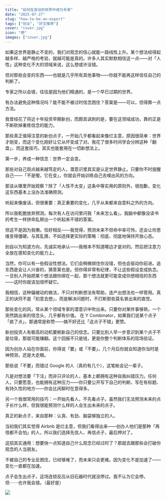 ```yaml
---
title: "如何在变动的世界中成为专家"
date: "2025-07-27"
slug: "how-to-be-an-expert"
tags: ["创业", "好文推荐"]
cover: "cover.jpg"
icon: "😎"
images: ["cover.jpg"]
---
```

如果这世界是静止不变的，我们对观念的信心就能一路线性上升。某个想法经得起越多样、越严格的考验，就越可能是真的。许多人其实默默相信这一点——对「人性」这种变化不大的领域来说，这么想或许没错。



但对那些会变的东西——也就是几乎所有其他事物——你就不能再这样信任自己的判断了。



专家之所以会错，往往是因为他们精通的，是一个早已过期的世界。



有办法避免这种情况吗？能不能不被过时信念困住？答案是——可以，但得靠一点方法。



我曾经花了将近十年投资早期新创，而颇具讽刺的是，要在这领域成功，靠的正是不断砍掉重练信念的能力。



那些真正值得注意的新创点子，一开始几乎都看起来像烂主意，原因很简单：世界才刚变，而这个变化刚好让它从坏变成了对。我花了很多时间学会分辨这种「翻盘」，而这套技巧，其实也能套用在一切新想法上。



第一步，养成一种信念：世界一定会变。



那些对自己观点越来越笃定的人，潜意识里其实是认定世界静止。只要你不时提醒自己——「不是喔，它在变」，你就会开始训练自己去嗅出风的方向。



那该从哪里开始观察？除了「人性不太变」这条中等实用的原则外，很抱歉，变化这东西基本上没办法准确预测。



听起来像废话，但很重要：真正重要的变化，几乎从来都来自意料之外的方向。



所以我乾脆放弃预测。每次有人在访问里问我「未来怎么看」，我脑中都像没读书的考生一样拼命乱掰出一个听起来不错的答案。



但这不是因为我懒。恰好相反——我觉得，预测未来不但命中率可怜，还会让你思维变得僵硬。与其乱猜，不如选择更实际的策略：彻底、彻底地保持开放心态。



别自以为知道方向，先诚实地承认——我根本不知道哪边才是对的。然后把注意力全放在感知变化的能力上。



当然，你可以有一些假设性想法。它们会稍微绑住你没错，但也会驱动你前进。追东西是会让人兴奋的，猜答案也是。但你得非常有纪律，不让这些假设变成执念。
一旦别人开始把某个想法跟你绑在一起，那个想法就更可能变成你想相信的东西——这时你就该加倍怀疑它。



我相信，这种偏被动的做法，不只对判断想法有帮助，连产出想法也一样管用。真正的诀窍不是「刻意去想」，而是解决问题时，不打断那些莫名冒出来的直觉。



那些变化的风，常从某个领域专家的潜意识中吹出来。只要你对某件事够熟，一个突然跳出来的怪念头，几乎都有价值。
在 Y Combinator，如果我们说某个点子「疯了点」，那通常是称赞——搞不好还比「这点子不错」更赞。



新创投资人有极高的动机要刷新自己的信念。只要比别人早一步意识到某个点子不是垃圾，那就可能赚翻。这个回报不只是钱，更是你整个判断体系的现场验证。



因为创办人站在你面前，你得说「要」或「不要」，几个月后你就会知道你当时是神预测，还是大走眼。



那些说「不要」而错过 Google 的人（真的有几个），这笔帐会记一辈子。



凡是对想法要「下注」而非只评论的人，基本上都拥有这种自我纠错压力。任何人，只要愿意，也能拥有这种压力——你只要公开写下自己的判断。写在有标题、有持久性的地方——你会比闲聊时在意得多。



另一个我很常用的技巧：一开始先看人，不先看点子。虽然我们无法预测未来的点子长什么样，但我很能预测什么样的人会生出未来的点子。



真正的新点子，来自那种：认真、有劲、脑袋够独立的人。



当初我们其实觉得 Airbnb 是烂主意，但我们看得出来——创办人他们是那种「再怪都不会怕」的人，所以我们选择先信人、再信点子，最后押对了。



这招其实通用：想要快一点知道自己什么观念已经过时了？那就去跟那些会打破你观念的人当朋友。



不被自己的专业反困住，已经够难了，而未来只会更难。因为变化不是加速了——变化一直都在加速。



点子会生出点子，这场连锁反应从旧石器时代就没停过。我不认为它会停。
但⋯⋯也许我会错。（最好是）




![](https://prod-files-secure.s3.us-west-2.amazonaws.com/112d0858-5090-4d34-a606-b75eb8d65fd2/46476355-9cf3-4e99-9b7a-3531bc426380/1000202064.png?X-Amz-Algorithm=AWS4-HMAC-SHA256&X-Amz-Content-Sha256=UNSIGNED-PAYLOAD&X-Amz-Credential=ASIAZI2LB466SKHJ3GQ7%2F20250913%2Fus-west-2%2Fs3%2Faws4_request&X-Amz-Date=20250913T063852Z&X-Amz-Expires=3600&X-Amz-Security-Token=IQoJb3JpZ2luX2VjEMb%2F%2F%2F%2F%2F%2F%2F%2F%2F%2FwEaCXVzLXdlc3QtMiJHMEUCIQDimRtzdlJ3KPTSzkPtd1DyYbQ1jGekjNiKRDXEl0fA%2FwIgaEdxkJ8tx55AsdWGUFKAdfvsYQ%2FyF%2B%2B6MdOm1w6lZpMq%2FwMIPxAAGgw2Mzc0MjMxODM4MDUiDP5TI2qm%2FGRxn4w4%2FyrcA5JeNvUU%2BmprSbiU%2B0X2paalWaNenjYqX%2FCFnC3B5ROE04q6osEeYTI3w7B34VviEPIeqC7S4dhaWh28coS7cCm6WGejGDPhrFCf0nZ9%2B8pJouP45DAY%2BrHnLGIpLyNy921HGKcdYeXXh9dBYjUEK0lAvAwEOYcqIB63Hx%2F1Ba0C3BLncMYU4gUZdZtqrAfA6EefhLQB1xS341GXxU194eNL12YLNsDfDPEs%2FLW117Rg7utORXVMriUOw8AAPtG%2FyGyiAl6CdZyUWZWSTHusuENQ2fVcE5xLoG9CF24u15vsfsdCr26b%2BdnxC%2FCCdU5xbyVBN2EjFoEY8SajA18jsxpWCbjtdF6TB9Xuvz%2BzEaf9%2FEVjjTjucTPIjXQlsWRIpBdWovI4UdVJlDAfs%2B%2F%2F8qgB%2FmZSepMQ2dnZTbWeN%2FI91udHSezjn8KIvHO8FAaMaUq6eg49lRwCNgnRs7JD2k54tiNPCtHJ2mjA%2B0WgqckfnuY5JWrx3SLbMY3O0BB3cnDEWH0zVSgK9uBxPpT5hN3cxJpo3t7%2FCJ0r8PAdfz%2FfyxBx8NPO5AzSOkc1rwMk4QQI%2FfVLU3ztTbiOV5Qfxm906JF2L0GQmE0SiI0ppYvLAce%2Bss4MjulyOATqMJKYlMYGOqUBdKVZAHKfkUWH2dEPdKXDlLdr4f8frRz1hAIw2qgECj0dXnnx8CtvctmpHXwn8R15zui7F9ZJvEBB1RjdX5El3WclXQv2kU8wUKaAMbAR0N052R71MwJfuPlLufuV0%2FJvNOmf6js33zgXfXQFLiq3UZIltZbzbd9r4JJqDGlf7dWkaA5EXck7xElJ4t6xWusOwvj4rmVn75WuNA9aJLtW4qaFeuAB&X-Amz-Signature=c48768d82dc3bc8d977b7339c585294f3831109f55e54ca417ea1d5a336d1bdf&X-Amz-SignedHeaders=host&x-amz-checksum-mode=ENABLED&x-id=GetObject)

